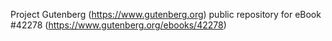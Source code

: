 Project Gutenberg (https://www.gutenberg.org) public repository for eBook #42278 (https://www.gutenberg.org/ebooks/42278)
